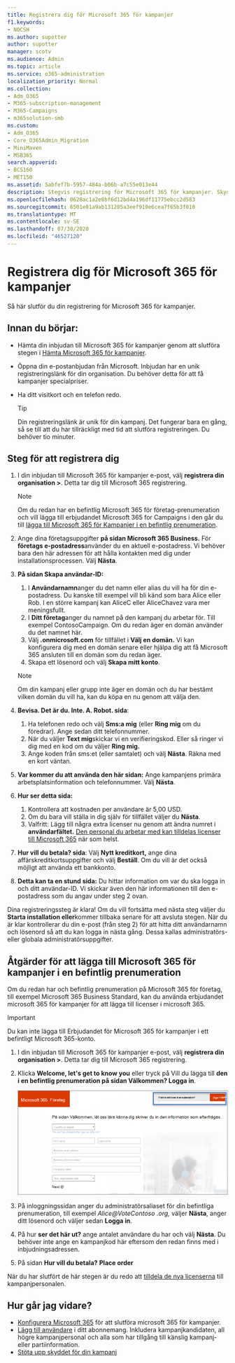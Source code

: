 ```yaml
---
title: Registrera dig för Microsoft 365 för kampanjer
f1.keywords:
- NOCSH
ms.author: supotter
author: supotter
manager: scotv
ms.audience: Admin
ms.topic: article
ms.service: o365-administration
localization_priority: Normal
ms.collection:
- Adm_O365
- M365-subscription-management
- M365-Campaigns
- m365solution-smb
ms.custom:
- Adm_O365
- Core_O365Admin_Migration
- MiniMaven
- MSB365
search.appverid:
- BCS160
- MET150
ms.assetid: 5abfef7b-5957-484a-b06b-a7c55e013e44
description: Stegvis registrering för Microsoft 365 för kampanjer. Skydda din kampanj från cybersäkerhetshot mot e-post, data och kommunikation.
ms.openlocfilehash: 0628ac1a2e8bf6d12bd4a196df11775ebcc2d583
ms.sourcegitcommit: 6501e01a9ab131205a3eef910e6cea7f65b3f010
ms.translationtype: MT
ms.contentlocale: sv-SE
ms.lasthandoff: 07/30/2020
ms.locfileid: "46527120"
---
```

# <a name="sign-up-for-microsoft-365-for-campaigns"></a>Registrera dig för Microsoft 365 för kampanjer 

Så här slutför du din registrering för Microsoft 365 för kampanjer.

## <a name="before-you-start"></a>Innan du börjar: 
- Hämta din inbjudan till Microsoft 365 för kampanjer genom att slutföra stegen i [Hämta Microsoft 365 för kampanjer](get-microsoft-365-campaigns.md#get-microsoft-365-for-campaigns). 
- Öppna din e-postanbjudan från Microsoft. Inbjudan har en unik registreringslänk för din organisation. Du behöver detta för att få kampanjer specialpriser.
- Ha ditt visitkort och en telefon redo. 

    > [!TIP]
    > Din registreringslänk är unik för din kampanj. Det fungerar bara en gång, så se till att du har tillräckligt med tid att slutföra registreringen. Du behöver tio minuter. 

## <a name="steps-to-sign-up"></a>Steg för att registrera dig

1. I din inbjudan till Microsoft 365 för kampanjer e-post, välj **registrera din organisation >**. Detta tar dig till Microsoft 365 registrering.
    > [!NOTE]
    > Om du redan har en befintlig Microsoft 365 för företag-prenumeration och vill lägga till erbjudandet Microsoft 365 for Campaigns i den går du till [lägga till Microsoft 365 för Kampanjer i en befintlig prenumeration](#steps-to-add-microsoft-365-for-campaigns-to-an-existing-subscription).
1. Ange dina företagsuppgifter **på sidan Microsoft 365 Business.** För **företags e-postadress**använder du en aktuell e-postadress. Vi behöver bara den här adressen för att hålla kontakten med dig under installationsprocessen. Välj **Nästa**.
1. **På sidan Skapa användar-ID:**
    1. I **Användarnamn**anger du det namn eller alias du vill ha för din e-postadress. Du kanske till exempel vill bli känd som bara Alice eller Rob. I en större kampanj kan AliceC eller AliceChavez vara mer meningsfullt.
    2. I **Ditt företag**anger du namnet på den kampanj du arbetar för. Till exempel ContosoCampaign. Om du redan äger en domän använder du det namnet här. 
    3. Välj **.onmicrosoft.com** för tillfället i **Välj en domän.** Vi kan konfigurera dig med en domän senare eller hjälpa dig att få Microsoft 365 ansluten till en domän som du redan äger.
    4. Skapa ett lösenord och välj **Skapa mitt konto**. 
    > [!NOTE]
    > Om din kampanj eller grupp inte äger en domän och du har bestämt vilken domän du vill ha, kan du köpa en nu genom att välja den.

4. **Bevisa. Det är du. Inte. A. Robot. sida**:
    1. Ha telefonen redo och välj **Sms:a mig** (eller **Ring mig** om du föredrar). Ange sedan ditt telefonnummer. 
    2. När du väljer **Text mig**skickar vi en verifieringskod. Eller så ringer vi dig med en kod om du väljer **Ring mig.**
    3. Ange koden från sms:et (eller samtalet) och välj **Nästa**. Räkna med en kort väntan. 
5. **Var kommer du att använda den här sidan:** Ange kampanjens primära arbetsplatsinformation och telefonnummer. Välj **Nästa**.
6. **Hur ser detta sida:**
    1. Kontrollera att kostnaden per användare är 5,00 USD. 
    2. Om du bara vill ställa in dig själv för tillfället väljer du **Nästa**. 
    3. Valfritt: Lägg till några extra licenser nu genom att ändra numret i **användarfältet.** [Den personal du arbetar med kan tilldelas licenser till Microsoft 365](../business/add-users-m365b.md?toc=/microsoft-365/campaigns/toc.json) när som helst.
7. **Hur vill du betala? sida**: Välj **Nytt kreditkort,** ange dina affärskreditkortsuppgifter och välj **Beställ**. Om du vill är det också möjligt att använda ett bankkonto.
8. **Detta kan ta en stund sida:** Du hittar information om var du ska logga in och ditt användar-ID. Vi skickar även den här informationen till den e-postadress som du angav under steg 2 ovan.

Dina registreringssteg är klara! Om du vill fortsätta med nästa steg väljer du **Starta installation eller**kommer tillbaka senare för att avsluta stegen. När du är klar kontrollerar du din e-post (från steg 2) för att hitta ditt användarnamn och lösenord så att du kan logga in nästa gång. Dessa kallas administratörs- eller globala administratörsuppgifter.

## <a name="steps-to-add-microsoft-365-for-campaigns-to-an-existing-subscription"></a>Åtgärder för att lägga till Microsoft 365 för kampanjer i en befintlig prenumeration

Om du redan har och befintlig prenumeration på Microsoft 365 för företag, till exempel Microsoft 365 Business Standard, kan du använda erbjudandet microsoft 365 för kampanjer för att lägga till licenser i microsoft 365.
> [!IMPORTANT]
> Du kan inte lägga till Erbjudandet för Microsoft 365 för kampanjer i ett befintligt Microsoft 365-konto.

1. I din inbjudan till Microsoft 365 för kampanjer e-post, välj **registrera din organisation >**. Detta tar dig till Microsoft 365 registrering.
2. Klicka **Welcome, let's get to know you** eller tryck på Vill du lägga till **den i en befintlig prenumeration på sidan Välkommen? Logga in**.
    
    ![Välj Logga in i det övre högra hörnet.](../media/addtoexisting.png)
3. På inloggningssidan anger du administratörsaliaset för din befintliga prenumeration, till exempel *Alice@VoteContoso <span></span> .org,* väljer **Nästa**, anger ditt lösenord och väljer sedan **Logga in**.
4. På hur **ser det här ut?** ange antalet användare du har och välj **Nästa**. Du behöver inte ange en kampanjkod här eftersom den redan finns med i inbjudningsadressen.
5. På sidan **Hur vill du betala?** **Place order**

När du har slutfört de här stegen är du redo att [tilldela de nya licenserna](../admin/manage/assign-licenses-to-users.md) till kampanjpersonalen.


## <a name="whats-next"></a>Hur går jag vidare?
- [Konfigurera Microsoft 365](../business/set-up.md?toc=/microsoft-365/campaigns/toc.json) för att slutföra microsoft 365 för kampanjer. 
- [Lägg till användare](../business/add-users-m365b.md?toc=/microsoft-365/campaigns/toc.json) i ditt abonnemang. Inkludera kampanjkandidaten, all högre kampanjpersonal och alla som har tillgång till känslig kampanj- eller partiinformation.
- [Stöta upp skyddet för din kampanj](m365-campaigns-security-overview.md)